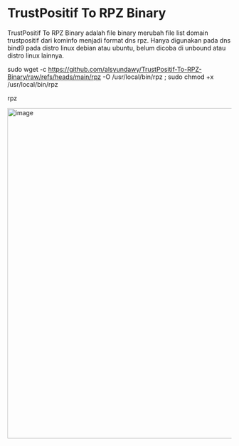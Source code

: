 # TrustPositif To RPZ Binary
 TrustPositif To RPZ Binary adalah file binary merubah file list domain trustpositif dari kominfo menjadi format dns rpz.
 Hanya digunakan pada dns bind9 pada distro linux debian atau ubuntu, belum dicoba di unbound atau distro linux lainnya.


 
sudo wget -c https://github.com/alsyundawy/TrustPositif-To-RPZ-Binary/raw/refs/heads/main/rpz -O /usr/local/bin/rpz ; sudo chmod +x /usr/local/bin/rpz

rpz

<img width="743" alt="image" src="https://github.com/user-attachments/assets/ace843cf-e835-49ff-8bed-8438d4890e60" />



